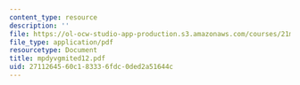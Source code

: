```yaml
---
content_type: resource
description: ''
file: https://ol-ocw-studio-app-production.s3.amazonaws.com/courses/21m-735-technical-design-scenery-mechanisms-and-special-effects-spring-2004/2711264560c183336fdc0ded2a51644c_mpdyvgmited12.pdf
file_type: application/pdf
resourcetype: Document
title: mpdyvgmited12.pdf
uid: 27112645-60c1-8333-6fdc-0ded2a51644c
---
```

